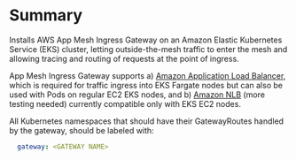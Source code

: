 # Summary

Installs AWS App Mesh Ingress Gateway on an Amazon Elastic Kubernetes Service (EKS) cluster, letting  outside-the-mesh traffic to enter the mesh and allowing tracing and routing of requests at the point of ingress.

App Mesh Ingress Gateway supports 
a) [Amazon Application Load Balancer](https://docs.aws.amazon.com/elasticloadbalancing/latest/application/introduction.html), which is required for traffic ingress into EKS Fargate nodes but can also be used with Pods on regular EC2 EKS nodes, and 
b) [Amazon NLB](https://docs.aws.amazon.com/elasticloadbalancing/latest/network/introduction.html) (more testing needed) currently compatible only with EKS EC2 nodes.

All Kubernetes namespaces that should have their GatewayRoutes handled by the gateway, should be labeled with:
```yaml
  gateway: <GATEWAY NAME>
```

